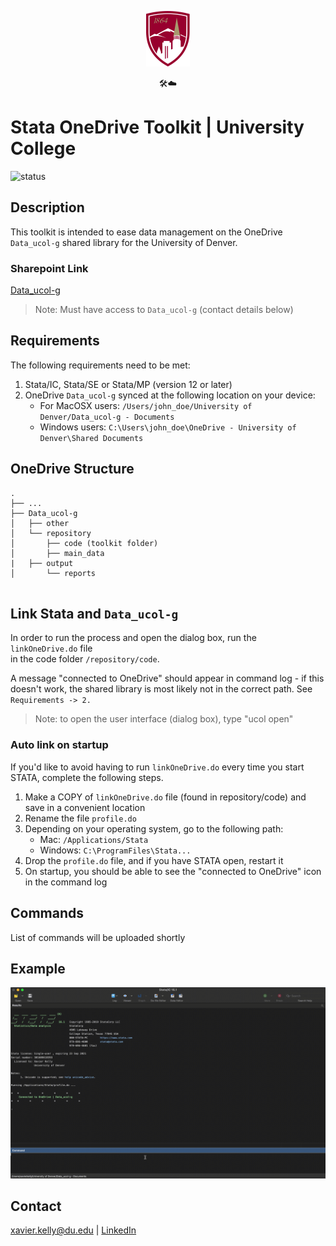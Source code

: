
<p align="center"><img src="docs/university-of-denver-shield.svg" width="70"/></p>
<p align="center">🛠☁️</p>

# Stata OneDrive Toolkit | University College
![status](https://img.shields.io/badge/status-in__progress-orange)

## Description

This toolkit is intended to ease data management on the OneDrive ```Data_ucol-g``` shared library for the University of Denver.

### Sharepoint Link
[Data_ucol-g](https://denveru.sharepoint.com/sites/Data_ucol-g)
> Note: Must have access to ```Data_ucol-g``` (contact details below)

## Requirements

The following requirements need to be met:	<br />
1. Stata/IC, Stata/SE or Stata/MP (version 12 or later)	<br />
2. OneDrive ```Data_ucol-g``` synced at the following location on your device:
   - For MacOSX users: ```/Users/john_doe/University of Denver/Data_ucol-g - Documents```
   - Windows users: ```C:\Users\john_doe\OneDrive - University of Denver\Shared Documents```

## OneDrive Structure

```
.
├── ...					
├── Data_ucol-g					
│   ├── other            			
│   └── repository				           
│   	├── code (toolkit folder) 	       
│   	├── main_data				
|	├── output				
│   	└── reports				
	
```

## Link Stata and ```Data_ucol-g```

In order to run the process and open the dialog box, run the ```linkOneDrive.do``` file  
in the code folder ```/repository/code```.

A message "connected to OneDrive" should appear in
command log - if this doesn't work, the shared library is most likely not in the correct
path. See ```Requirements -> 2.``` 

> Note: to open the user interface (dialog box), type "ucol open"

### Auto link on startup

If you'd like to avoid having to run ```linkOneDrive.do``` every time you start STATA, complete
the following steps.
1. Make a COPY of ```linkOneDrive.do``` file (found in repository/code) and save in a convenient location
2. Rename the file ```profile.do```
3. Depending on your operating system, go to the following path:
   - Mac: ```/Applications/Stata``` <br />
   - Windows: ```C:\ProgramFiles\Stata...``` 
4. Drop the ```profile.do``` file, and if you have STATA open, restart it
5. On startup, you should be able to see the "connected to OneDrive" icon in the command log

## Commands
List of commands will be uploaded shortly

## Example
![gif1](docs/readme_gif1.gif)

## Contact
xavier.kelly@du.edu | [LinkedIn](https://www.linkedin.com/in/xavierpkelly/)
